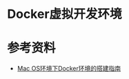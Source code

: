 Docker虚拟开发环境
================




# 参考资料

- [Mac OS环境下Docker环境的搭建指南](https://www.viget.com/articles/how-to-use-docker-on-os-x-the-missing-guide/)
